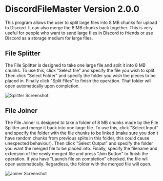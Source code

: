 # DiscordFileMaster Version 2.0.0
This program allows the user to split large files into 8 MB chunks for upload to Discord. It can also merge the 8 MB chunks back together. This is very useful for people who want to send large files in Discord to friends or use Discord as a storage medium for large files.

## File Splitter
The File Splitter is designed to take one large file and split it into 8 MB chunks. To use this, click "Select file" and specify the file you wish to split. Then click "Select Folder" and specify the folder you wish the pieces to be placed in. Finally click "Split Files" to finish the operation. That folder will open automatically upon completion.

![Splitter Screenshot](https://user-images.githubusercontent.com/52577016/202876835-d69c5bd6-0019-4af0-b289-3b26640afc5b.png)

## File Joiner
The File Joiner is designed to take a folder of 8 MB chunks made by the File Splitter and merge it back into one large file. To use this, click "Select Input" and specify the folder with the file chunks to be linked (make sure you don't have random chunks from previous splits in this folder, this could cause unexpected behaviour).  Then click "Select Output" and specify the folder you want the merged file to be placed into. Finally, specify the filename and extension of the newly merged file and press "Join Button" to finish the operation. If you have "Launch file on completion" checked, the file wil open automatically. Regardless, the folder with the merged file will open.  

![Joiner Screenshot](https://user-images.githubusercontent.com/52577016/202876832-15cc23a3-71e8-4f62-bf3a-663905034c5b.png)
